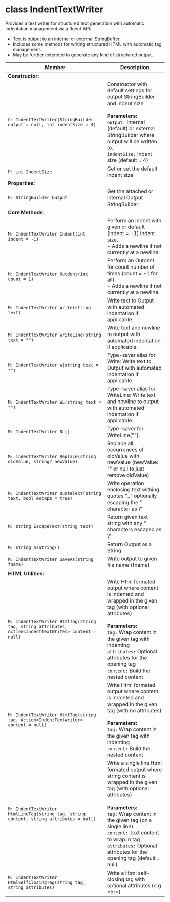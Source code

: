 # class IndentTextWriter

Provides a text writer for structured text generation with automatic indentation management via a fluent API:
- Text is output to an internal or external StringBuffer.
- Includes some methods for writing structured HTML with automatic tag management.
- May be further extended to generate any kind of structured output.

|Member|Description|
|----|------|
|**Constructor:**||
|`C: IndentTextWriter(StringBuilder output = null, int indentSize = 4)`|Constructor with default settings for output StringBuilder and indent size<br/><br/>**Parameters:**<br/><code>output:</code> Internal (default) or external StringBuilder where output will be written to.<br/><code>indentSize:</code> Indent size (default = 4)<br/>|
|`P: int IndentSize`|Get or set the default indent size<br/>|
|**Properties:**||
|`P: StringBuilder Output`|Get the attached or internal Output StringBuilder<br/>|
|**Core Methods:**||
|`M: IndentTextWriter Indent(int indent = -1)`|Perform an Indent with given or default (indent = -1) indent size.<br/>- Adds a newline if not currently at a newline.<br/>|
|`M: IndentTextWriter Outdent(int count = 1)`|Perform an Outdent for count number of times (count = -1 for all).<br/>- Adds a newline if not currently at a newline.<br/>|
|`M: IndentTextWriter Write(string text)`|Write text to Output with automated indentation if applicable.<br/>|
|`M: IndentTextWriter WriteLine(string text = "")`|Write text and newline to output with automated indentation if applicable.<br/>|
|`M: IndentTextWriter W(string text = "")`|Type-saver alias for Write: Write text to Output with automated indentation if applicable.<br/>|
|`M: IndentTextWriter WL(string text = "")`|Type-saver alias for WriteLine: Write text and newline to output with automated indentation if applicable.<br/>|
|`M: IndentTextWriter NL()`|Type-saver for WriteLine("").<br/>|
|`M: IndentTextWriter Replace(string oldValue, string? newValue)`|Replace all occurrences of oldValue with newValue (newValue: "" or null to just remove oldValue)<br/>|
|`M: IndentTextWriter QuoteText(string text, bool escape = true)`|Write operation enclosing text withing quotes ".." optionally escaping the " character as &#92;"<br/>|
|`M: string EscapeText(string text)`|Return given text string with any " characters escaped as &#92;"<br/>|
|`M: string AsString()`|Return Output as a String<br/>|
|`M: IndentTextWriter SaveAs(string fname)`|Write output to given file name (fname)<br/>|
|**HTML Utilities:**||
|`M: IndentTextWriter HtmlTag(string tag, string attributes, Action<IndentTextWriter> content = null)`|Write Html formated output where content is indented and wrapped in the given tag (with optional attributes)<br/><br/>**Parameters:**<br/><code>tag:</code> Wrap content in the given tag with indenting<br/><code>attributes:</code> Optional attributes for the opening tag<br/><code>content:</code> Build the nested content<br/>|
|`M: IndentTextWriter HtmlTag(string tag, Action<IndentTextWriter> content = null)`|Write Html formated output where content is indented and wrapped in the given tag (with no attributes)<br/><br/>**Parameters:**<br/><code>tag:</code> Wrap content in the given tag with indenting<br/><code>content:</code> Build the nested content<br/>|
|`M: IndentTextWriter HtmlLineTag(string tag, string content, string attributes = null)`|Write a single line Html formated output where string content is wrapped in the given tag (with optional attributes)<br/><br/>**Parameters:**<br/><code>tag:</code> Wrap content in the given tag (on a single line)<br/><code>content:</code> Text content to wrap in tag<br/><code>attributes:</code> Optional attributes for the opening tag (default = null)<br/>|
|`M: IndentTextWriter HtmlSelfClosingTag(string tag, string attributes)`|Write a Html self-closing tag with optional attributes (e.g &lt;hr>)<br/>|


